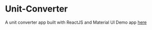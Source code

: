 # Unit-Converter

A unit converter app built with ReactJS and Material UI
Demo app [here](secona.github.io/Unit-Converter)